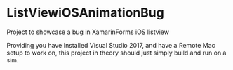 # ListViewiOSAnimationBug
Project to showcase a bug in XamarinForms iOS listview

Providing you have Installed Visual Studio 2017, and have a Remote Mac setup to work on, this project in theory should just simply build and run on a sim.
